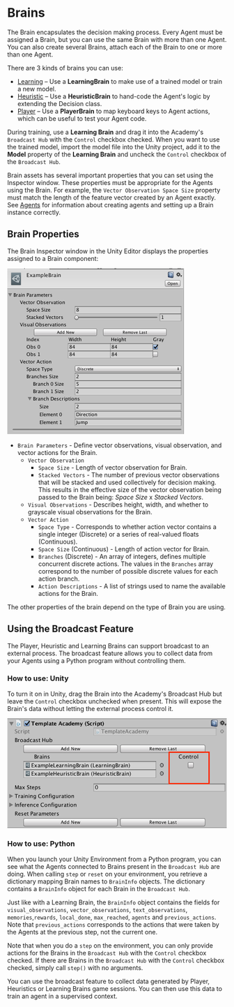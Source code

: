 # Brains

The Brain encapsulates the decision making process. Every Agent must be
assigned a Brain, but you can use the same Brain with more than one Agent. You
can also create several Brains, attach each of the Brain to one or more than one
Agent.

There are 3 kinds of brains you can use:

* [Learning](Learning-Environment-Learning-Brains.md) – Use a
  **LearningBrain**  to make use of a trained model or train a new model.
* [Heuristic](Learning-Environment-Design-Heuristic-Brains.md) – Use a
  **HeuristicBrain** to hand-code the Agent's logic by extending the Decision class.
* [Player](Learning-Environment-Design-Player-Brains.md) – Use a
   **PlayerBrain** to map keyboard keys to Agent actions, which can be 
   useful to test your Agent code.

During training, use a **Learning Brain** 
and drag it into the Academy's `Broadcast Hub` with the `Control` checkbox checked.
When you want to use the trained model, import the model file into the Unity
project, add it to the **Model** property of the **Learning Brain** and uncheck
the `Control` checkbox of the `Broadcast Hub`.

Brain assets has several important properties that you can set using the
Inspector window. These properties must be appropriate for the Agents using the
Brain. For example, the `Vector Observation Space Size` property must match the
length of the feature vector created by an Agent exactly. See
[Agents](Learning-Environment-Design-Agents.md) for information about creating
agents and setting up a Brain instance correctly.

## Brain Properties

The Brain Inspector window in the Unity Editor displays the properties assigned
to a Brain component:

![Brain Inspector](images/brain.png)

* `Brain Parameters` - Define vector observations, visual observation, and
  vector actions for the Brain.
  * `Vector Observation`
    * `Space Size` - Length of vector observation for Brain.
    * `Stacked Vectors` - The number of previous vector observations that will
      be stacked and used collectively for decision making. This results in the
      effective size of the vector observation being passed to the Brain being:
      _Space Size_ x _Stacked Vectors_.
  * `Visual Observations` - Describes height, width, and whether to grayscale
    visual observations for the Brain.
  * `Vector Action`
    * `Space Type` - Corresponds to whether action vector contains a single
      integer (Discrete) or a series of real-valued floats (Continuous).
    * `Space Size` (Continuous) - Length of action vector for Brain.
    * `Branches` (Discrete) - An array of integers, defines multiple concurrent
      discrete actions. The values in the `Branches` array correspond to the
      number of possible discrete values for each action branch.
    * `Action Descriptions` - A list of strings used to name the available
      actions for the Brain.

The other properties of the brain depend on the type of Brain you are using.

## Using the Broadcast Feature

The Player, Heuristic and Learning Brains can support
broadcast to an external process. The broadcast feature allows you to collect data 
from your Agents using a Python program without controlling them.

### How to use: Unity

To turn it on in Unity, drag the Brain into the Academy's Broadcast Hub but leave
the `Control` checkbox unchecked when present. This will expose the Brain's data 
without letting the external process control it.

![Broadcast](images/broadcast.png)

### How to use: Python

When you launch your Unity Environment from a Python program, you can see what
the Agents connected to Brains present in the `Broadcast Hub` are doing. 
When calling `step` or
`reset` on your environment, you retrieve a dictionary mapping Brain names to
`BrainInfo` objects. The  dictionary contains a `BrainInfo` object for each
Brain in the `Broadcast Hub`.

Just like with a Learning Brain, the `BrainInfo` object contains the fields for
`visual_observations`, `vector_observations`,  `text_observations`,
`memories`,`rewards`, `local_done`, `max_reached`, `agents` and
`previous_actions`. Note that `previous_actions` corresponds to the actions that
were taken by the Agents at the previous step, not the current one.

Note that when you do a `step` on the environment, you can only provide actions
for the Brains in the `Broadcast Hub` with the `Control` checkbox checked. If there
are Brains in the `Broadcast Hub` with the 
`Control` checkbox checked, simply call `step()` with no arguments.

You can use the broadcast feature to collect data generated by Player,
Heuristics or Learning Brains game sessions. You can then use this data to train
an agent in a supervised context.
